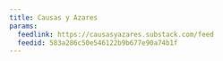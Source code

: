```yaml
---
title: Causas y Azares
params:
  feedlink: https://causasyazares.substack.com/feed
  feedid: 583a286c50e546122b9b677e90a74b1f
---
```


